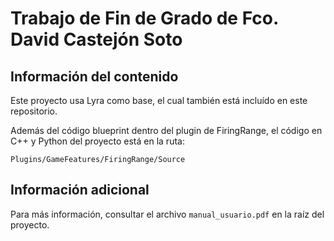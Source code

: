 Trabajo de Fin de Grado de Fco. David Castejón Soto
===

Información del contenido
----
Este proyecto usa Lyra como base, el cual también está incluído en este repositorio.

Además del código blueprint dentro del plugin de FiringRange, el código en C++ y Python del proyecto está en la ruta:

```
Plugins/GameFeatures/FiringRange/Source
```

Información adicional
----
Para más información, consultar el archivo `manual_usuario.pdf` en la raíz del proyecto.